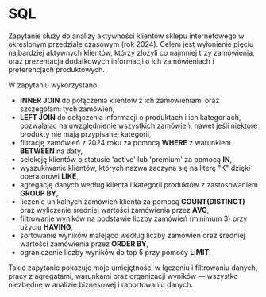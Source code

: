 # SQL

Zapytanie służy do analizy aktywności klientów sklepu internetowego w określonym przedziale czasowym (rok 2024). Celem jest wyłonienie pięciu najbardziej aktywnych klientów, którzy złożyli co najmniej trzy zamówienia, oraz prezentacja dodatkowych informacji o ich zamówieniach i preferencjach produktowych.

W zapytaniu wykorzystano:

- **INNER JOIN** do połączenia klientów z ich zamówieniami oraz szczegółami tych zamówień,
- **LEFT JOIN** do dołączenia informacji o produktach i ich kategoriach, pozwalając na uwzględnienie wszystkich zamówień, nawet jeśli niektóre produkty nie mają przypisanej kategorii,
- filtrację zamówień z 2024 roku za pomocą **WHERE** z warunkiem **BETWEEN** na daty,
- selekcję klientów o statusie 'active' lub 'premium' za pomocą **IN**,
- wyszukiwanie klientów, których nazwa zaczyna się na literę "K" dzięki operatorowi **LIKE**,
- agregację danych według klienta i kategorii produktów z zastosowaniem **GROUP BY**,
- liczenie unikalnych zamówień klienta za pomocą **COUNT(DISTINCT)** oraz wyliczenie średniej wartości zamówienia przez **AVG**,
- filtrowanie wyników na podstawie liczby zamówień (minimum 3) przy użyciu **HAVING**,
- sortowanie wyników malejąco według liczby zamówień oraz średniej wartości zamówienia przez **ORDER BY**,
- ograniczenie liczby wyników do top 5 przy pomocy **LIMIT**.

Takie zapytanie pokazuje moje umiejętności w łączeniu i filtrowaniu danych, pracy z agregatami, warunkami oraz organizacji wyników — wszystko niezbędne w analizie biznesowej i raportowaniu danych.
